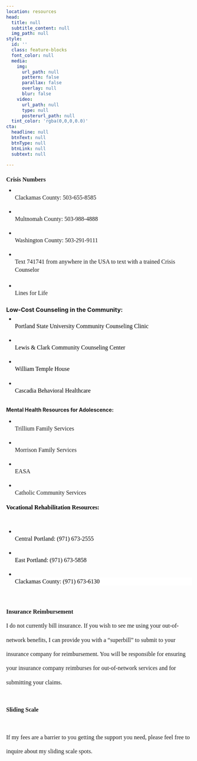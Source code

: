 ```yaml
---
location: resources
head:
  title: null
  subtitle_content: null
  img_path: null
style:
  id: ''
  class: feature-blocks
  font_color: null
  media:
    img:
      url_path: null
      pattern: false
      parallax: false
      overlay: null
      blur: false
    video:
      url_path: null
      type: null
      posterurl_path: null
  tint_color: 'rgba(0,0,0,0.0)'
cta:
  headline: null
  btnText: null
  btnType: null
  btnLink: null
  subtext: null

---
```

<div class="d-flex align-items-center justify-content-around row">
<div class="col-sm-10 col-md-8 col-lg-6">
<p dir="ltr" style="line-height: 2.4; margin-top: 0pt; margin-bottom: 0pt;"><strong><span style="font-size: 12pt; font-family: 'Times New Roman'; background-color: transparent; font-variant-numeric: normal; font-variant-east-asian: normal; vertical-align: baseline; white-space: pre-wrap;">Crisis Numbers</span></strong></p>
<ul style="margin-top: 0; margin-bottom: 0;">
<li dir="ltr" style="list-style-type: disc; font-size: 12pt; font-family: 'Times New Roman'; background-color: transparent; font-variant-numeric: normal; font-variant-east-asian: normal; vertical-align: baseline; white-space: pre;">
<p dir="ltr" style="line-height: 1.38; margin-top: 0pt; margin-bottom: 0pt;"><span style="font-size: 12pt; background-color: transparent; font-variant-numeric: normal; font-variant-east-asian: normal; vertical-align: baseline; white-space: pre-wrap;">Clackamas County: 503-655-8585</span></p>
</li>
<li dir="ltr" style="list-style-type: disc; font-size: 12pt; font-family: 'Times New Roman'; background-color: transparent; font-variant-numeric: normal; font-variant-east-asian: normal; vertical-align: baseline; white-space: pre;">
<p dir="ltr" style="line-height: 1.38; margin-top: 0pt; margin-bottom: 0pt;"><span style="font-size: 12pt; background-color: transparent; font-variant-numeric: normal; font-variant-east-asian: normal; vertical-align: baseline; white-space: pre-wrap;">Multnomah County: 503-988-4888</span></p>
</li>
<li dir="ltr" style="list-style-type: disc; font-size: 12pt; font-family: 'Times New Roman'; background-color: transparent; font-variant-numeric: normal; font-variant-east-asian: normal; vertical-align: baseline; white-space: pre;">
<p dir="ltr" style="line-height: 1.38; margin-top: 0pt; margin-bottom: 0pt;"><span style="font-size: 12pt; background-color: transparent; font-variant-numeric: normal; font-variant-east-asian: normal; vertical-align: baseline; white-space: pre-wrap;">Washington County: 503-291-9111</span></p>
</li>
<li dir="ltr" style="list-style-type: disc; font-size: 12pt; font-family: 'Times New Roman'; background-color: transparent; font-variant-numeric: normal; font-variant-east-asian: normal; vertical-align: baseline; white-space: pre;">
<p dir="ltr" style="line-height: 1.38; margin-top: 0pt; margin-bottom: 0pt; padding: 0pt 0pt 3.75pt 0pt;"><span style="font-size: 12pt; background-color: transparent; font-variant-numeric: normal; font-variant-east-asian: normal; vertical-align: baseline; white-space: pre-wrap;">Text 741741 from anywhere in the USA to text with a trained Crisis Counselor</span></p>
</li>
<li dir="ltr" style="list-style-type: disc; font-size: 12pt; font-family: 'Times New Roman'; background-color: transparent; font-variant-numeric: normal; font-variant-east-asian: normal; vertical-align: baseline; white-space: pre;">
<p dir="ltr" style="line-height: 1.38; margin-top: 0pt; margin-bottom: 0pt; padding: 0pt 0pt 3.75pt 0pt;"><span style="background-color: transparent; font-size: 12pt; white-space: pre-wrap;">Lines for Life</span></p>
</li>
</ul>
<p dir="ltr" style="line-height: 1.38; margin-top: 0pt; margin-bottom: 0pt; padding: 0pt 0pt 3.75pt 0pt;"><strong><span style="background-color: transparent; font-size: 12pt; white-space: pre-wrap;">Low-Cost Counseling in the Community:</span></strong></p>
<ul style="margin-top: 0; margin-bottom: 0;">
<li dir="ltr" style="list-style-type: disc; font-size: 12pt; font-family: 'Times New Roman'; background-color: transparent; font-variant-numeric: normal; font-variant-east-asian: normal; vertical-align: baseline; white-space: pre;">
<p dir="ltr" style="line-height: 1.38; margin-top: 0pt; margin-bottom: 0pt;"><a style="text-decoration-line: none;" href="https://www.pdx.edu/coun/clinic"><span style="font-size: 12pt; color: #000000; background-color: transparent; font-variant-numeric: normal; font-variant-east-asian: normal; vertical-align: baseline; white-space: pre-wrap;">Portland State University Community Counseling Clinic</span></a></p>
</li>
<li dir="ltr" style="list-style-type: disc; font-size: 12pt; font-family: 'Times New Roman'; background-color: transparent; font-variant-numeric: normal; font-variant-east-asian: normal; vertical-align: baseline; white-space: pre;">
<p dir="ltr" style="line-height: 1.38; margin-top: 0pt; margin-bottom: 0pt;"><a style="text-decoration-line: none;" href="https://graduate.lclark.edu/clinics/community_counseling/mental-health-counseling/"><span style="font-size: 12pt; color: #000000; background-color: transparent; font-variant-numeric: normal; font-variant-east-asian: normal; vertical-align: baseline; white-space: pre-wrap;">Lewis &amp; Clark Community Counseling Center</span></a></p>
</li>
<li dir="ltr" style="list-style-type: disc; font-size: 12pt; font-family: 'Times New Roman'; background-color: transparent; font-variant-numeric: normal; font-variant-east-asian: normal; vertical-align: baseline; white-space: pre;">
<p dir="ltr" style="line-height: 1.38; margin-top: 0pt; margin-bottom: 0pt;"><a style="text-decoration-line: none;" href="https://www.williamtemple.org/our-services/counseling/"><span style="font-size: 12pt; color: #000000; background-color: transparent; font-variant-numeric: normal; font-variant-east-asian: normal; vertical-align: baseline; white-space: pre-wrap;">William Temple House</span></a></p>
</li>
<li dir="ltr" style="list-style-type: disc; font-size: 12pt; font-family: 'Times New Roman'; background-color: transparent; font-variant-numeric: normal; font-variant-east-asian: normal; vertical-align: baseline; white-space: pre;">
<p dir="ltr" style="line-height: 1.38; margin-top: 0pt; margin-bottom: 0pt;"><a style="text-decoration-line: none;" href="https://www.cascadiabhc.org/services/mental-health-treatment/?gclid=EAIaIQobChMIjszmyrC64wIVVRx9Ch2dyQz2EAAYASADEgJgR_D_BwE"><span style="font-size: 12pt; color: #000000; background-color: transparent; font-variant-numeric: normal; font-variant-east-asian: normal; vertical-align: baseline; white-space: pre-wrap;">Cascadia Behavioral Healthcare</span></a></p>
</li>
</ul>
<p><strong>Mental Health Resources for Adolescence:</strong></p>
<ul style="margin-top: 0; margin-bottom: 0;">
<li dir="ltr" style="list-style-type: disc; font-size: 12pt; font-family: 'Times New Roman'; background-color: transparent; font-variant-numeric: normal; font-variant-east-asian: normal; vertical-align: baseline; white-space: pre;">
<p dir="ltr" style="line-height: 1.38; margin-top: 0pt; margin-bottom: 0pt;"><span style="font-size: 12pt; background-color: transparent; font-variant-numeric: normal; font-variant-east-asian: normal; vertical-align: baseline; white-space: pre-wrap;">Trillium Family Services</span></p>
</li>
<li dir="ltr" style="list-style-type: disc; font-size: 12pt; font-family: 'Times New Roman'; background-color: transparent; font-variant-numeric: normal; font-variant-east-asian: normal; vertical-align: baseline; white-space: pre;">
<p dir="ltr" style="line-height: 1.38; margin-top: 0pt; margin-bottom: 0pt;"><span style="font-size: 12pt; background-color: transparent; font-variant-numeric: normal; font-variant-east-asian: normal; vertical-align: baseline; white-space: pre-wrap;">Morrison Family Services</span></p>
</li>
<li dir="ltr" style="list-style-type: disc; font-size: 12pt; font-family: 'Times New Roman'; background-color: transparent; font-variant-numeric: normal; font-variant-east-asian: normal; vertical-align: baseline; white-space: pre;">
<p dir="ltr" style="line-height: 1.38; margin-top: 0pt; margin-bottom: 0pt;"><span style="font-size: 12pt; background-color: transparent; font-variant-numeric: normal; font-variant-east-asian: normal; vertical-align: baseline; white-space: pre-wrap;">EASA</span></p>
</li>
<li dir="ltr" style="list-style-type: disc; font-size: 12pt; font-family: 'Times New Roman'; background-color: transparent; font-variant-numeric: normal; font-variant-east-asian: normal; vertical-align: baseline; white-space: pre;">
<p dir="ltr" style="line-height: 1.38; margin-top: 0pt; margin-bottom: 0pt;"><span style="font-size: 12pt; background-color: transparent; font-variant-numeric: normal; font-variant-east-asian: normal; vertical-align: baseline; white-space: pre-wrap;">Catholic Community Services</span></p>
</li>
</ul>
<p dir="ltr" style="line-height: 1.38; margin-top: 0pt; margin-bottom: 0pt;"><strong style="font-family: Verdana, Arial, Helvetica, sans-serif; font-size: 14px;"><span style="font-size: 12pt; font-family: 'Times New Roman'; color: #000000; background-color: transparent; font-style: normal; font-variant: normal; text-decoration: none; vertical-align: baseline; white-space: pre-wrap;">Vocational Rehabilitation Resources:</span></strong></p>
<p>&nbsp;</p>
<ul style="margin-top: 0; margin-bottom: 0;">
<li dir="ltr" style="list-style-type: disc; font-size: 12pt; font-family: 'Times New Roman'; color: #000000; background-color: transparent; font-weight: 400; font-style: normal; font-variant: normal; text-decoration: none; vertical-align: baseline; white-space: pre;">
<p dir="ltr" style="line-height: 1.38; margin-top: 0pt; margin-bottom: 0pt;"><span style="font-size: 12pt; font-family: 'Times New Roman'; color: #000000; background-color: #ffffff; font-weight: 400; font-style: normal; font-variant: normal; text-decoration: none; vertical-align: baseline; white-space: pre-wrap;">Central Portland: (971) 673-2555</span></p>
</li>
<li dir="ltr" style="list-style-type: disc; font-size: 12pt; font-family: 'Times New Roman'; color: #000000; background-color: transparent; font-weight: 400; font-style: normal; font-variant: normal; text-decoration: none; vertical-align: baseline; white-space: pre;">
<p dir="ltr" style="line-height: 1.38; margin-top: 0pt; margin-bottom: 0pt;"><span style="font-size: 12pt; font-family: 'Times New Roman'; color: #000000; background-color: #ffffff; font-weight: 400; font-style: normal; font-variant: normal; text-decoration: none; vertical-align: baseline; white-space: pre-wrap;">East Portland: (971) 673-5858</span></p>
</li>
<li dir="ltr" style="list-style-type: disc; font-size: 12pt; font-family: 'Times New Roman'; color: #000000; background-color: transparent; font-weight: 400; font-style: normal; font-variant: normal; text-decoration: none; vertical-align: baseline; white-space: pre;">
<p dir="ltr" style="line-height: 1.38; background-color: #ffffff; margin-top: 0pt; margin-bottom: 0pt;"><span style="font-size: 12pt; font-family: 'Times New Roman'; color: #000000; background-color: transparent; font-weight: 400; font-style: normal; font-variant: normal; text-decoration: none; vertical-align: baseline; white-space: pre-wrap;">Clackamas County: (971) 673-6130</span></p>
</li>
</ul>
<p dir="ltr" style="line-height: 2.4; margin-top: 0pt; margin-bottom: 0pt;">&nbsp;</p>
<p dir="ltr" style="line-height: 2.4; margin-top: 0pt; margin-bottom: 0pt;"><strong><span style="background-color: transparent; font-family: 'Times New Roman'; font-size: 12pt; white-space: pre-wrap; text-align: center;">Insurance Reimbursement</span></strong></p>
<p dir="ltr" style="line-height: 2.4; margin-top: 0pt; margin-bottom: 27pt;"><span style="font-size: 12pt; font-family: 'Times New Roman'; background-color: transparent; font-variant-numeric: normal; font-variant-east-asian: normal; vertical-align: baseline; white-space: pre-wrap;">I do not currently bill insurance. If you wish to see me using your out-of-network benefits, I can provide you with a &ldquo;superbill&rdquo; to submit to your insurance company for reimbursement. You will be responsible for ensuring your insurance company reimburses for out-of-network services and for submitting your claims.</span></p>
<p dir="ltr" style="line-height: 2.4; margin-top: 0pt; margin-bottom: 27pt;"><strong><span style="font-size: 12pt; font-family: 'Times New Roman'; background-color: transparent; font-variant-numeric: normal; font-variant-east-asian: normal; vertical-align: baseline; white-space: pre-wrap;">Sliding Scale</span></strong></p>
<p dir="ltr" style="line-height: 2.4; margin-top: 0pt; margin-bottom: 27pt;"><span style="font-size: 12pt; font-family: 'Times New Roman'; background-color: transparent; font-variant-numeric: normal; font-variant-east-asian: normal; vertical-align: baseline; white-space: pre-wrap;">If my fees are a barrier to you getting the support you need, please feel free to inquire about my sliding scale spots. </span></p>
<p dir="ltr" style="line-height: 2.4; margin-top: 0pt; margin-bottom: 27pt;">&nbsp;</p>
<p dir="ltr" style="line-height: 1.38; margin-top: 0pt; margin-bottom: 0pt;">&nbsp;</p>
</div>
</div>
